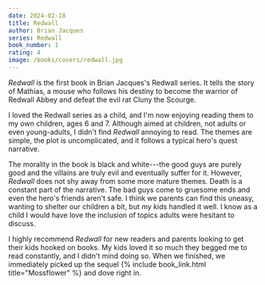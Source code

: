 ```yaml
---
date: 2024-02-18
title: Redwall
author: Brian Jacques
series: Redwall
book_number: 1
rating: 4
image: /books/covers/redwall.jpg
---
```


<cite class="book-title">Redwall</cite> is the first book in Brian Jacques's
Redwall series. It tells the story of Mathias, a mouse who follows his destiny
to become the warrior of Redwall Abbey and defeat the evil rat Cluny the
Scourge.

I loved the Redwall series as a child, and I'm now enjoying reading them to my
own children, ages 6 and 7. Although aimed at children, not adults or even
young-adults, I didn't find <cite class="book-title">Redwall</cite> annoying
to read. The themes are simple, the plot is uncomplicated, and it follows a
typical hero's quest narrative.

The morality in the book is black and white---the good guys are purely good
and the villains are truly evil and eventually suffer for it. However, <cite
class="book-title">Redwall</cite> does not shy away from some more mature
themes. Death is a constant part of the narrative. The bad guys come to
gruesome ends and even the hero's friends aren't safe. I think we parents can
find this uneasy, wanting to shelter our children a bit, but my kids handled
it well. I know as a child I would have love the inclusion of topics adults
were hesitant to discuss.

I highly recommend <cite class="book-title">Redwall</cite> for new readers and
parents looking to get their kids hooked on books. My kids loved it so much
they begged me to read constantly, and I didn't mind doing so. When we
finished, we immediately picked up the sequel {% include book_link.html
title="Mossflower" %} and dove right in.
